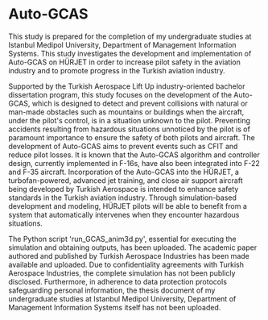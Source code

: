 # Auto-GCAS

This study is prepared for the completion of my undergraduate studies at Istanbul Medipol University, Department of Management Information Systems. This study investigates the development and implementation of Auto-GCAS on HÜRJET in order to increase pilot safety in the aviation industry and to promote progress in the Turkish aviation industry.

Supported by the Turkish Aerospace Lift Up industry-oriented bachelor dissertation program, this study focuses on the development of the Auto-GCAS, which is designed to detect and prevent collisions with natural or man-made obstacles such as mountains or buildings when the aircraft, under the pilot's control, is in a situation unknown to the pilot. Preventing accidents resulting from hazardous situations unnoticed by the pilot is of paramount importance to ensure the safety of both pilots and aircraft. The development of Auto-GCAS aims to prevent events such as CFIT and reduce pilot losses. It is known that the Auto-GCAS algorithm and controller design, currently implemented in F-16s, have also been integrated into F-22 and F-35 aircraft. Incorporation of the Auto-GCAS into the HÜRJET, a turbofan-powered, advanced jet training, and close air support aircraft being developed by Turkish Aerospace is intended to enhance safety standards in the Turkish aviation industry. Through simulation-based development and modeling, HÜRJET pilots will be able to benefit from a system that automatically intervenes when they encounter hazardous situations.

The Python script 'run_GCAS_anim3d.py', essential for executing the simulation and obtaining outputs, has been uploaded. The academic paper authored and published by Turkish Aerospace Industries has been made available and uploaded. Due to confidentiality agreements with Turkish Aerospace Industries, the complete simulation has not been publicly disclosed. Furthermore, in adherence to data protection protocols safeguarding personal information, the thesis document of my undergraduate studies at Istanbul Medipol University, Department of Management Information Systems itself has not been uploaded.
